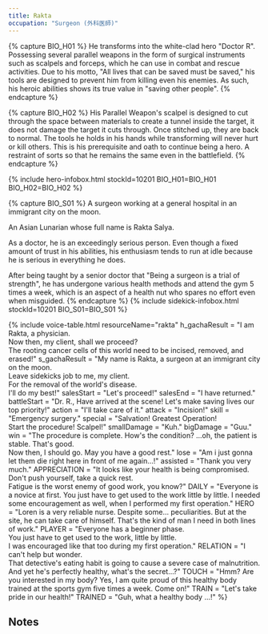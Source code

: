 ```yaml
---
title: Rakta
occupation: "Surgeon (外科医師)"
---
```


{% capture BIO_H01 %}
He transforms into the white-clad hero "Doctor R". Possessing several parallel weapons in the form of surgical instruments such as scalpels and forceps, which he can use in combat and rescue activities.
Due to his motto, "All lives that can be saved must be saved," his tools are designed to prevent him from killing even his enemies.
As such, his heroic abilities shows its true value in "saving other people".
{% endcapture %}

{% capture BIO_H02 %}
His Parallel Weapon's scalpel is designed to cut through the space between materials to create a tunnel inside the target, it does not damage the target it cuts through.
Once stitched up, they are back to normal. The tools he holds in his hands while transforming will never hurt or kill others.
This is his prerequisite and oath to continue being a hero. A restraint of sorts so that he remains the same even in the battlefield.
{% endcapture %}

{% include hero-infobox.html stockId=10201 BIO_H01=BIO_H01 BIO_H02=BIO_H02 %}

{% capture BIO_S01 %}
A surgeon working at a general hospital in an immigrant city on the moon.

An Asian Lunarian whose full name is Rakta Salya.

As a doctor, he is an exceedingly serious person. Even though a fixed amount of trust in his abilities, his enthusiasm tends to run at idle because he is serious in everything he does.

After being taught by a senior doctor that "Being a surgeon is a trial of strength", he has undergone various health methods and attend the gym 5 times a week, which is an aspect of a health nut who spares no effort even when misguided.
{% endcapture %}
{% include sidekick-infobox.html stockId=10201 BIO_S01=BIO_S01 %}

{% include voice-table.html resourceName="rakta"
h_gachaResult = "I am Rakta, a physician.<br>Now then, my client, shall we proceed?<br>The rooting cancer cells of this world need to be incised, removed, and erased!"
s_gachaResult = "My name is Rakta, a surgeon at an immigrant city on the moon.<br>Leave sidekicks job to me, my client.<br>For the removal of the world's disease.<br>I'll do my best!"
salesStart = "Let's proceed!"
salesEnd = "I have returned."
battleStart = "Dr. R., Have arrived at the scene! Let's make saving lives our top priority!"
action = "I'll take care of it."
attack = "Incision!"
skill = "Emergency surgery."
special = "Salvation! Greatest Operation!<br>Start the procedure! Scalpel!"
smallDamage = "Kuh."
bigDamage = "Guu."
win = "The procedure is complete. How's the condition? ...oh, the patient is stable. That's good.<br>Now then, I should go. May you have a good rest."
lose = "Am i just gonna let them die right here in front of me again...!"
assisted = "Thank you very much."
APPRECIATION = "It looks like your health is being compromised.<br>Don't push yourself, take a quick rest.<br>Fatigue is the worst enemy of good work, you know?"
DAILY = "Everyone is a novice at first.  You just have to get used to the work little by little.  I needed some encouragement as well, when I performed my first operation."
HERO = "Loren is a very reliable nurse.  Despite some... peculiarities. But at the site, he can take care of himself.  That's the kind of man I need in both lines of work."
PLAYER = "Everyone has a beginner phase.<br>You just have to get used to the work, little by little.<br>I was encouraged like that too during my first operation."
RELATION = "I can't help but wonder.<br>That detective's eating habit is going to cause a severe case of malnutrition.<br>And yet he's perfectly healthy, what's the secret...?"
TOUCH = "Hmm?  Are you interested in my body?  Yes, I am quite proud of this healthy body trained at the sports gym five times a week.  Come on!"
TRAIN = "Let's take pride in our health!"
TRAINED = "Guh, what a healthy body ...!"
%}

## Notes
